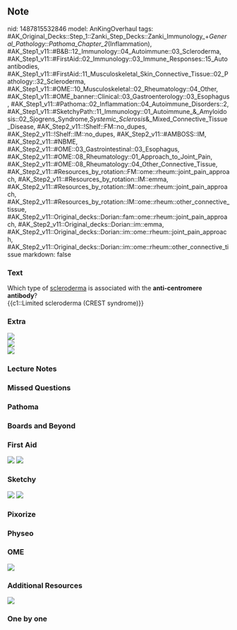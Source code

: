 ## Note
nid: 1487815532846
model: AnKingOverhaul
tags: #AK_Original_Decks::Step_1::Zanki_Step_Decks::Zanki_Immunology_+_General_Pathology::Pathoma_Chapter_2_(Inflammation), #AK_Step1_v11::#B&B::12_Immunology::04_Autoimmune::03_Scleroderma, #AK_Step1_v11::#FirstAid::02_Immunology::03_Immune_Responses::15_Autoantibodies, #AK_Step1_v11::#FirstAid::11_Musculoskeletal_Skin_Connective_Tissue::02_Pathology::32_Scleroderma, #AK_Step1_v11::#OME::10_Musculoskeletal::02_Rheumatology::04_Other, #AK_Step1_v11::#OME_banner::Clinical::03_Gastroenterology::03_Esophagus, #AK_Step1_v11::#Pathoma::02_Inflammation::04_Autoimmune_Disorders::2, #AK_Step1_v11::#SketchyPath::11_Immunology::01_Autoimmune_&_Amyloidosis::02_Sjogrens_Syndrome,_Systemic_Sclerosis_&_Mixed_Connective_Tissue_Disease, #AK_Step2_v11::!Shelf::FM::no_dupes, #AK_Step2_v11::!Shelf::IM::no_dupes, #AK_Step2_v11::#AMBOSS::IM, #AK_Step2_v11::#NBME, #AK_Step2_v11::#OME::03_Gastrointestinal::03_Esophagus, #AK_Step2_v11::#OME::08_Rheumatology::01_Approach_to_Joint_Pain, #AK_Step2_v11::#OME::08_Rheumatology::04_Other_Connective_Tissue, #AK_Step2_v11::#Resources_by_rotation::FM::ome::rheum::joint_pain_approach, #AK_Step2_v11::#Resources_by_rotation::IM::emma, #AK_Step2_v11::#Resources_by_rotation::IM::ome::rheum::joint_pain_approach, #AK_Step2_v11::#Resources_by_rotation::IM::ome::rheum::other_connective_tissue, #AK_Step2_v11::Original_decks::Dorian::fam::ome::rheum::joint_pain_approach, #AK_Step2_v11::Original_decks::Dorian::im::emma, #AK_Step2_v11::Original_decks::Dorian::im::ome::rheum::joint_pain_approach, #AK_Step2_v11::Original_decks::Dorian::im::ome::rheum::other_connective_tissue
markdown: false

### Text
<div>
  Which type of <u>scleroderma</u> is associated with the
  <b>anti-centromere antibody</b>?
</div>
<div>
  {{c1::Limited scleroderma (CREST syndrome)}}
</div>

### Extra
<img src="paste-14636449680850947.jpg">
<div>
  <div><img src="paste-147330263154689.jpg"></div>
  <div>
    <i><img src="paste-3949248198475777.jpg"></i>
  </div>
</div>

### Lecture Notes


### Missed Questions


### Pathoma


### Boards and Beyond


### First Aid
<img src="tmpEztTwY.png"> <img src="tmp4Rn4sZ.png">

### Sketchy
<img src=
"SketchyMedical%202019-12-29%2012-08-03_1566160514431.jpg">
<img src="Zoverall%20picture%20(87)_1566160514431.JPG">

### Pixorize


### Physeo


### OME
<div class="ome-widget">
  <a href=
  "https://onlinemeded.org/spa/gastroenterology/esophagus/acquire?ref=anki">
  <img src="_OME_AnkiFlashcards_Lesson_6.png"></a>
</div>

### Additional Resources
<div>
  <i><img src="paste-3948977615536129.jpg" class="resizer"></i>
</div>

### One by one

